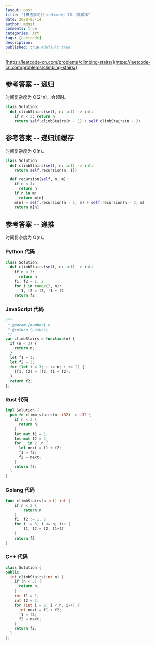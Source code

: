 ```yaml
---
layout: post
title: "[算法学习][leetcode] 70. 爬楼梯"
date: 2020-03-14
author: mdgsf
comments: true
categories: Art
tags: [Leetcode]
description:
published: true #default true
---
```


[https://leetcode-cn.com/problems/climbing-stairs/](https://leetcode-cn.com/problems/climbing-stairs/)

## 参考答案 -- 递归

时间复杂度为 O(2^n)，会超时。

```py
class Solution:
  def climbStairs(self, n: int) -> int:
    if n < 3: return n
    return self.climbStairs(n - 1) + self.climbStairs(n - 2)
```

## 参考答案 -- 递归加缓存

时间复杂度为 O(n)。

```py
class Solution:
  def climbStairs(self, n: int) -> int:
    return self.recursion(n, {})

  def recursion(self, n, m):
    if n < 3:
      return n
    if n in m:
      return m[n]
    m[n] = self.recursion(n - 1, m) + self.recursion(n - 2, m)
    return m[n]
```

## 参考答案 -- 递推

时间复杂度为 O(n)。

### Python 代码

```py
class Solution:
  def climbStairs(self, n: int) -> int:
    if n < 3:
      return n
    f1, f2 = 1, 2
    for i in range(2, n):
      f1, f2 = f2, f1 + f2
    return f2
```

### JavaScript 代码

```js
/**
 * @param {number} n
 * @return {number}
 */
var climbStairs = function(n) {
  if (n < 3) {
    return n;
  }
  let f1 = 1;
  let f2 = 2;
  for (let i = 3; i <= n; i += 1) {
    [f1, f2] = [f2, f1 + f2];
  }
  return f2;
};
```

### Rust 代码

```rust
impl Solution {
  pub fn climb_stairs(n: i32) -> i32 {
    if n < 3 {
      return n;
    }
    let mut f1 = 1;
    let mut f2 = 2;
    for _ in 2..n {
      let next = f1 + f2;
      f1 = f2;
      f2 = next;
    }
    return f2;
  }
}
```

### Golang 代码

```go
func climbStairs(n int) int {
	if n < 3 {
		return n
	}
	f1, f2 := 1, 2
	for i := 3; i <= n; i++ {
		f1, f2 = f2, f1+f2
	}
	return f2
}
```

### C++ 代码

```cpp
class Solution {
public:
  int climbStairs(int n) {
    if (n < 3) {
      return n;
    }
    int f1 = 1;
    int f2 = 2;
    for (int i = 2; i < n; i++) {
      int next = f1 + f2;
      f1 = f2;
      f2 = next;
    }
    return f2;
  }
};
```
